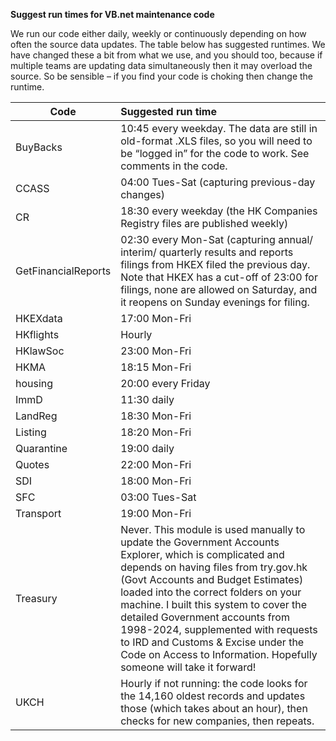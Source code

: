 **Suggest run times for VB.net maintenance code**

We run our code either daily, weekly or continuously depending on how
often the source data updates. The table below has suggested runtimes.
We have changed these a bit from what we use, and you should too,
because if multiple teams are updating data simultaneously then it may
overload the source. So be sensible – if you find your code is choking
then change the runtime.

| **Code** | **Suggested run time** |
|----|:---|
| BuyBacks | 10:45 every weekday. The data are still in old-format .XLS files, so you will need to be “logged in” for the code to work. See comments in the code. |
| CCASS | 04:00 Tues-Sat (capturing previous-day changes) |
| CR | 18:30 every weekday (the HK Companies Registry files are published weekly) |
| GetFinancialReports | 02:30 every Mon-Sat (capturing annual/ interim/ quarterly results and reports filings from HKEX filed the previous day. Note that HKEX has a cut-off of 23:00 for filings, none are allowed on Saturday, and it reopens on Sunday evenings for filing. |
| HKEXdata | 17:00 Mon-Fri |
| HKflights | Hourly |
| HKlawSoc | 23:00 Mon-Fri |
| HKMA | 18:15 Mon-Fri |
| housing | 20:00 every Friday |
| ImmD | 11:30 daily |
| LandReg | 18:30 Mon-Fri |
| Listing | 18:20 Mon-Fri |
| Quarantine | 19:00 daily |
| Quotes | 22:00 Mon-Fri |
| SDI | 18:00 Mon-Fri |
| SFC | 03:00 Tues-Sat |
| Transport | 19:00 Mon-Fri |
| Treasury | Never. This module is used manually to update the Government Accounts Explorer, which is complicated and depends on having files from try.gov.hk (Govt Accounts and Budget Estimates) loaded into the correct folders on your machine. I built this system to cover the detailed Government accounts from 1998-2024, supplemented with requests to IRD and Customs & Excise under the Code on Access to Information. Hopefully someone will take it forward! |
| UKCH | Hourly if not running: the code looks for the 14,160 oldest records and updates those (which takes about an hour), then checks for new companies, then repeats. |
